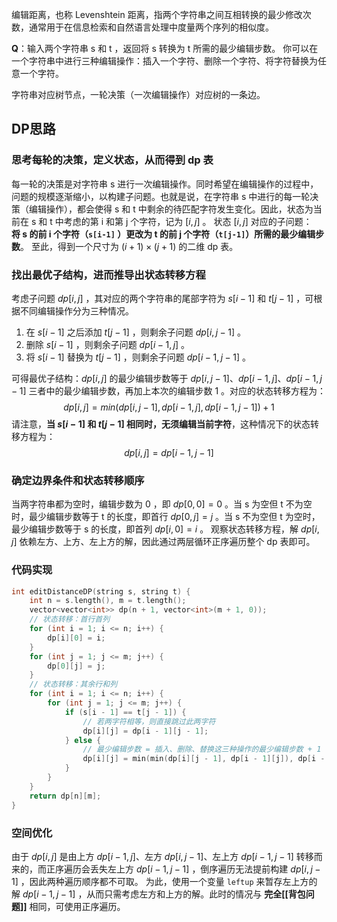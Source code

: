 编辑距离，也称 Levenshtein 距离，指两个字符串之间互相转换的最少修改次数，通常用于在信息检索和自然语言处理中度量两个序列的相似度。

**Q**：输入两个字符串 s 和 t ，返回将 s 转换为 t 所需的最少编辑步数。
你可以在一个字符串中进行三种编辑操作：插入一个字符、删除一个字符、将字符替换为任意一个字符。

字符串对应树节点，一轮决策（一次编辑操作）对应树的一条边。

## DP思路
### 思考每轮的决策，定义状态，从而得到 dp 表
每一轮的决策是对字符串 s 进行一次编辑操作。同时希望在编辑操作的过程中，问题的规模逐渐缩小，以构建子问题。也就是说，在字符串 s 中进行的每一轮决策（编辑操作），都会使得 s 和 t 中剩余的待匹配字符发生变化。因此，状态为当前在 s 和 t 中考虑的第 i 和第 j 个字符，记为 $[i,j]$ 。
状态 $[i,j]$ 对应的子问题：**将 s 的前 i 个字符（`s[i-1]` ）更改为 t 的前 j 个字符（`t[j-1]`）所需的最少编辑步数**。
至此，得到一个尺寸为 $(i+1)×(j+1)$ 的二维 dp 表。

### 找出最优子结构，进而推导出状态转移方程
考虑子问题 $dp[i,j]$ ，其对应的两个字符串的尾部字符为 $s[i−1]$ 和 $t[j−1]$ ，可根据不同编辑操作分为三种情况。
1. 在 $s[i−1]$ 之后添加 $t[j−1]$ ，则剩余子问题 $dp[i,j−1]$ 。
2. 删除 $s[i−1]$ ，则剩余子问题 $dp[i−1,j]$ 。
3. 将 $s[i−1]$ 替换为 $t[j−1]$ ，则剩余子问题 $dp[i−1,j−1]$ 。

可得最优子结构：$dp[i,j]$ 的最少编辑步数等于 $dp[i,j−1]$、$dp[i−1,j]$、$dp[i−1,j−1]$ 三者中的最少编辑步数，再加上本次的编辑步数 1 。对应的状态转移方程为：$$dp[i,j]=min(dp[i,j−1],dp[i−1,j],dp[i−1,j−1])+1$$
请注意，**当 $s[i−1]$ 和 $t[j−1]$ 相同时，无须编辑当前字符**，这种情况下的状态转移方程为：$$dp[i,j]=dp[i−1,j−1]$$

### 确定边界条件和状态转移顺序
当两字符串都为空时，编辑步数为 0 ，即 $dp[0,0]=0$ 。当 s 为空但 t 不为空时，最少编辑步数等于 t 的长度，即首行 $dp[0,j]=j$ 。当 s 不为空但 t 为空时，最少编辑步数等于 s 的长度，即首列 $dp[i,0]=i$ 。
观察状态转移方程，解 $dp[i,j]$ 依赖左方、上方、左上方的解，因此通过两层循环正序遍历整个 dp 表即可。

### 代码实现
```cpp
int editDistanceDP(string s, string t) {
    int n = s.length(), m = t.length();
    vector<vector<int>> dp(n + 1, vector<int>(m + 1, 0));
    // 状态转移：首行首列
    for (int i = 1; i <= n; i++) {
        dp[i][0] = i;
    }
    for (int j = 1; j <= m; j++) {
        dp[0][j] = j;
    }
    // 状态转移：其余行和列
    for (int i = 1; i <= n; i++) {
        for (int j = 1; j <= m; j++) {
            if (s[i - 1] == t[j - 1]) {
                // 若两字符相等，则直接跳过此两字符
                dp[i][j] = dp[i - 1][j - 1];
            } else {
                // 最少编辑步数 = 插入、删除、替换这三种操作的最少编辑步数 + 1
                dp[i][j] = min(min(dp[i][j - 1], dp[i - 1][j]), dp[i - 1][j - 1]) + 1;
            }
        }
    }
    return dp[n][m];
}
```

### 空间优化
由于 $dp[i,j]$ 是由上方 $dp[i−1,j]$、左方 $dp[i,j−1]$、左上方 $dp[i−1,j−1]$ 转移而来的，而正序遍历会丢失左上方 $dp[i−1,j−1]$ ，倒序遍历无法提前构建 $dp[i,j−1]$ ，因此两种遍历顺序都不可取。
为此，使用一个变量 `leftup` 来暂存左上方的解 $dp[i−1,j−1]$ ，从而只需考虑左方和上方的解。此时的情况与 **完全[[背包问题]]** 相同，可使用正序遍历。